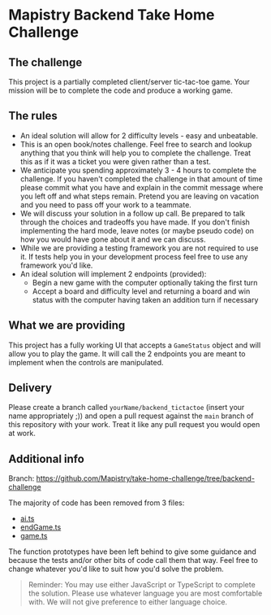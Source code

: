 # Mapistry Backend Take Home Challenge

## The challenge

This project is a partially completed client/server tic-tac-toe game. Your mission will be to complete the code and produce a working game.

## The rules

- An ideal solution will allow for 2 difficulty levels - easy and unbeatable.
- This is an open book/notes challenge. Feel free to search and lookup anything that you think will help you to complete the challenge. Treat this as if it was a ticket you were given rather than a test.
- We anticipate you spending approximately 3 - 4 hours to complete the challenge. If you haven't completed the challenge in that amount of time please commit what you have and explain in the commit message where you left off and what steps remain. Pretend you are leaving on vacation and you need to pass off your work to a teammate.
- We will discuss your solution in a follow up call. Be prepared to talk through the choices and tradeoffs you have made. If you don't finish implementing the hard mode, leave notes (or maybe pseudo code) on how you would have gone about it and we can discuss.
- While we are providing a testing framework you are not required to use it. If tests help you in your development process feel free to use any framework you'd like.
- An ideal solution will implement 2 endpoints (provided):
  - Begin a new game with the computer optionally taking the first turn
  - Accept a board and difficulty level and returning a board and win status with the computer having taken an addition turn if necessary

## What we are providing

This project has a fully working UI that accepts a `GameStatus` object and will allow you to play the game. It will call the 2 endpoints you are meant to implement when the controls are manipulated.

## Delivery

Please create a branch called `yourName/backend_tictactoe` (insert your name appropriately ;)) and open a pull request against the `main` branch of this repository with your work. Treat it like any pull request you would open at work.

## Additional info

Branch: https://github.com/Mapistry/take-home-challenge/tree/backend-challenge

The majority of code has been removed from 3 files:

- [ai.ts](https://github.com/Mapistry/take-home-challenge/blob/backend-challenge/packages/server/src/ai.ts)
- [endGame.ts](https://github.com/Mapistry/take-home-challenge/blob/backend-challenge/packages/server/src/endGame.ts)
- [game.ts](https://github.com/Mapistry/take-home-challenge/blob/backend-challenge/packages/server/src/game.ts)

The function prototypes have been left behind to give some guidance and because the tests and/or other bits of code call them that way. Feel free to change whatever you'd like to suit how you'd solve the problem.

> Reminder: You may use either JavaScript or TypeScript to complete the solution. Please use whatever language you are most comfortable with. We will not give preference to either language choice.
